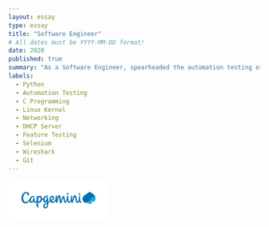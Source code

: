 ```yaml
---
layout: essay
type: essay
title: "Software Engineer"
# All dates must be YYYY-MM-DD format!
date: 2020
published: true
summary: "As a Software Engineer, spearheaded the automation testing of Google Home applications, significantly enhancing efficiency, reliability, and user experience. Developed Python scripts and custom automation solutions to streamline processes, reducing manual efforts and accelerating product development. Collaborated with cross-functional teams to conduct feature testing for Google Access Points, driving product stability and performance improvements. Demonstrated expertise in debugging and testing drivers within real-time environments, ensuring seamless integration with Linux kernel networking stacks. Diagnosed and resolved complex DHCP server issues, optimizing network operations and minimizing system downtime. Delivered exceptional support as a Google Vendor, consistently exceeding client expectations through technical problem-solving and operational efficiency."
labels:
  - Python
  - Automation Testing
  - C Programming
  - Linux Kernel
  - Networking
  - DHCP Server
  - Feature Testing
  - Selenium
  - Wireshark
  - Git
---
```


<div class="text-center p-4">
  <img width="200px" src="../img/capgemini.png" class="img-thumbnail" >
</div>
